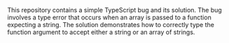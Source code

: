 This repository contains a simple TypeScript bug and its solution. The bug involves a type error that occurs when an array is passed to a function expecting a string. The solution demonstrates how to correctly type the function argument to accept either a string or an array of strings.